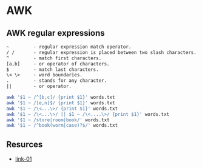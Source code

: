 # AWK

## AWK regular expressions
```diff
~         - regular expression match operator.
/ /       - regular expression is placed between two slash characters.
^         - match first characters.
[a,b]     - or operator of characters.
$         - match last characters.
\< \>     - word boundaries.
.         - stands for any character.
||        - or operator.

```

```bash
awk '$1 ~ /^[b,c]/ {print $1}' words.txt
awk '$1 ~ /[e,n]$/ {print $1}' words.txt
awk '$1 ~ /\<...\>/ {print $1}' words.txt
awk '$1 ~ /\<...\>/ || $1 ~ /\<....\>/ {print $1}' words.txt
awk '$1 ~ /store|room|book/' words.txt
awk '$1 ~ /^book(worm|case)?$/' words.txt
```

## Resurces
- [link-01](https://zetcode.com/lang/awk/)


